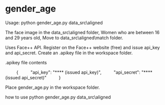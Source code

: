 # gender_age

Usage:
python gender_age.py data_src\aligned

The face image in the data_src\aligned folder,
Women who are between 16 and 29 years old,
Move to data_src\aligned\match folder.

Uses Face++ API.
Register on the Face++ website (free) and issue api_key and api_secret.
Create an .apikey file in the workspace folder.

.apikey file contents

         {
         "api_key": "**** (issued api_key)",
         "api_secret": "**** (issued api_secret)"
         }

Place gender_age.py in the workspace folder.

how to use
python gender_age.py data_src\aligned
